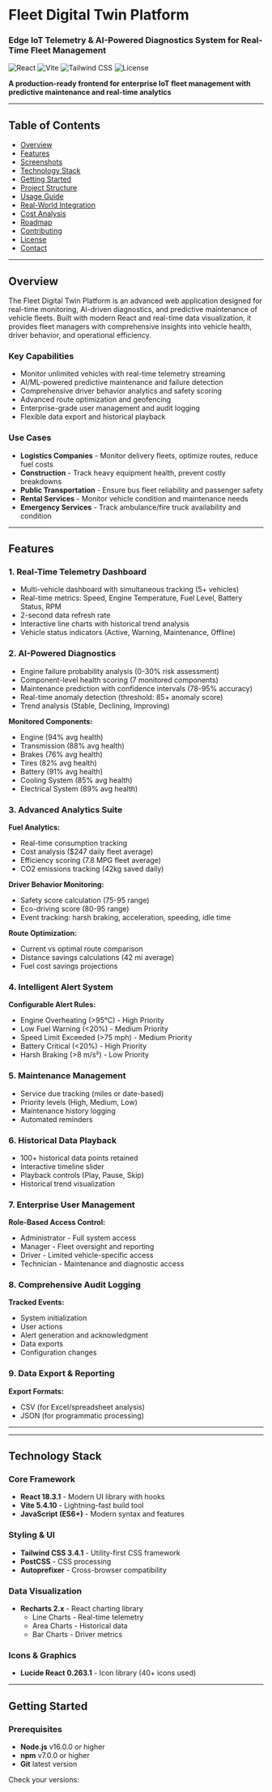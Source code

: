 # Fleet Digital Twin Platform
### Edge IoT Telemetry & AI-Powered Diagnostics System for Real-Time Fleet Management

![React](https://img.shields.io/badge/React-18.3.1-61DAFB?style=for-the-badge&logo=react&logoColor=black)
![Vite](https://img.shields.io/badge/Vite-5.4.10-646CFF?style=for-the-badge&logo=vite&logoColor=white)
![Tailwind CSS](https://img.shields.io/badge/Tailwind-3.4.1-38B2AC?style=for-the-badge&logo=tailwind-css&logoColor=white)
![License](https://img.shields.io/badge/License-MIT-green?style=for-the-badge)

**A production-ready frontend for enterprise IoT fleet management with predictive maintenance and real-time analytics**

---

## Table of Contents

- [Overview](#overview)
- [Features](#features)
- [Screenshots](#screenshots)
- [Technology Stack](#technology-stack)
- [Getting Started](#getting-started)
- [Project Structure](#project-structure)
- [Usage Guide](#usage-guide)
- [Real-World Integration](#real-world-integration)
- [Cost Analysis](#cost-analysis)
- [Roadmap](#roadmap)
- [Contributing](#contributing)
- [License](#license)
- [Contact](#contact)

---

## Overview

The Fleet Digital Twin Platform is an advanced web application designed for real-time monitoring, AI-driven diagnostics, and predictive maintenance of vehicle fleets. Built with modern React and real-time data visualization, it provides fleet managers with comprehensive insights into vehicle health, driver behavior, and operational efficiency.

### Key Capabilities

- Monitor unlimited vehicles with real-time telemetry streaming
- AI/ML-powered predictive maintenance and failure detection
- Comprehensive driver behavior analytics and safety scoring
- Advanced route optimization and geofencing
- Enterprise-grade user management and audit logging
- Flexible data export and historical playback

### Use Cases

- **Logistics Companies** - Monitor delivery fleets, optimize routes, reduce fuel costs
- **Construction** - Track heavy equipment health, prevent costly breakdowns
- **Public Transportation** - Ensure bus fleet reliability and passenger safety
- **Rental Services** - Monitor vehicle condition and maintenance needs
- **Emergency Services** - Track ambulance/fire truck availability and condition

---

## Features

### 1. Real-Time Telemetry Dashboard

- Multi-vehicle dashboard with simultaneous tracking (5+ vehicles)
- Real-time metrics: Speed, Engine Temperature, Fuel Level, Battery Status, RPM
- 2-second data refresh rate
- Interactive line charts with historical trend analysis
- Vehicle status indicators (Active, Warning, Maintenance, Offline)

### 2. AI-Powered Diagnostics

- Engine failure probability analysis (0-30% risk assessment)
- Component-level health scoring (7 monitored components)
- Maintenance prediction with confidence intervals (78-95% accuracy)
- Real-time anomaly detection (threshold: 85+ anomaly score)
- Trend analysis (Stable, Declining, Improving)

**Monitored Components:**
- Engine (94% avg health)
- Transmission (88% avg health)
- Brakes (76% avg health)
- Tires (82% avg health)
- Battery (91% avg health)
- Cooling System (85% avg health)
- Electrical System (89% avg health)

### 3. Advanced Analytics Suite

**Fuel Analytics:**
- Real-time consumption tracking
- Cost analysis ($247 daily fleet average)
- Efficiency scoring (7.8 MPG fleet average)
- CO2 emissions tracking (42kg saved daily)

**Driver Behavior Monitoring:**
- Safety score calculation (75-95 range)
- Eco-driving score (80-95 range)
- Event tracking: harsh braking, acceleration, speeding, idle time

**Route Optimization:**
- Current vs optimal route comparison
- Distance savings calculations (42 mi average)
- Fuel cost savings projections

### 4. Intelligent Alert System

**Configurable Alert Rules:**
- Engine Overheating (>95°C) - High Priority
- Low Fuel Warning (<20%) - Medium Priority
- Speed Limit Exceeded (>75 mph) - Medium Priority
- Battery Critical (<20%) - High Priority
- Harsh Braking (>8 m/s²) - Low Priority

### 5. Maintenance Management

- Service due tracking (miles or date-based)
- Priority levels (High, Medium, Low)
- Maintenance history logging
- Automated reminders

### 6. Historical Data Playback

- 100+ historical data points retained
- Interactive timeline slider
- Playback controls (Play, Pause, Skip)
- Historical trend visualization

### 7. Enterprise User Management

**Role-Based Access Control:**
- Administrator - Full system access
- Manager - Fleet oversight and reporting
- Driver - Limited vehicle-specific access
- Technician - Maintenance and diagnostic access

### 8. Comprehensive Audit Logging

**Tracked Events:**
- System initialization
- User actions
- Alert generation and acknowledgment
- Data exports
- Configuration changes

### 9. Data Export & Reporting

**Export Formats:**
- CSV (for Excel/spreadsheet analysis)
- JSON (for programmatic processing)

---



---

## Technology Stack

### Core Framework
- **React 18.3.1** - Modern UI library with hooks
- **Vite 5.4.10** - Lightning-fast build tool
- **JavaScript (ES6+)** - Modern syntax and features

### Styling & UI
- **Tailwind CSS 3.4.1** - Utility-first CSS framework
- **PostCSS** - CSS processing
- **Autoprefixer** - Cross-browser compatibility

### Data Visualization
- **Recharts 2.x** - React charting library
  - Line Charts - Real-time telemetry
  - Area Charts - Historical data
  - Bar Charts - Driver metrics

### Icons & Graphics
- **Lucide React 0.263.1** - Icon library (40+ icons used)

---

## Getting Started

### Prerequisites

- **Node.js** v16.0.0 or higher
- **npm** v7.0.0 or higher
- **Git** latest version

Check your versions:
```bash

